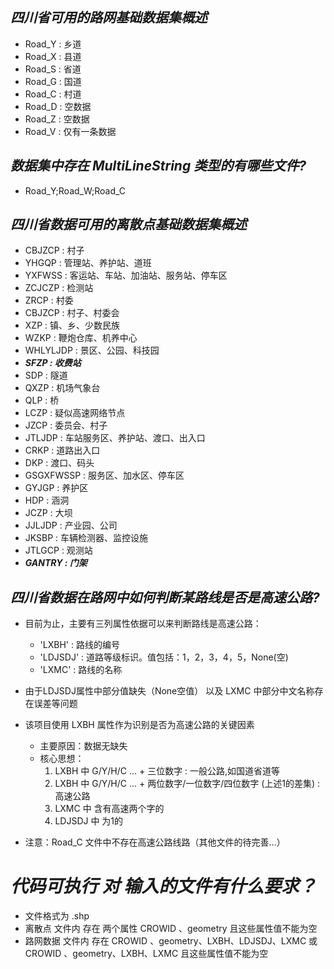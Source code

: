 ## ***四川省可用的路网基础数据集概述***
- Road_Y : 乡道 
- Road_X : 县道 
- Road_S : 省道
- Road_G : 国道
- Road_C : 村道
- Road_D : 空数据
- Road_Z : 空数据
- Road_V : 仅有一条数据


## ***数据集中存在 MultiLineString 类型的有哪些文件?***
- Road_Y;Road_W;Road_C


## ***四川省数据可用的离散点基础数据集概述***
- CBJZCP : 村子
- YHGQP : 管理站、养护站、道班
- YXFWSS : 客运站、车站、加油站、服务站、停车区
- ZCJCZP : 检测站
- ZRCP : 村委
- CBJZCP : 村子、村委会
- XZP : 镇、乡、少数民族
- WZKP : 鞭炮仓库、机养中心
- WHLYLJDP : 景区、公园、科技园
- ***SFZP : 收费站***
- SDP : 隧道
- QXZP : 机场气象台
- QLP : 桥
- LCZP : 疑似高速网络节点
- JZCP : 委员会、村子
- JTLJDP : 车站服务区、养护站、渡口、出入口
- CRKP : 道路出入口
- DKP : 渡口、码头
- GSGXFWSSP : 服务区、加水区、停车区
- GYJGP : 养护区
- HDP : 涵洞
- JCZP : 大坝
- JJLJDP : 产业园、公司
- JKSBP : 车辆检测器、监控设施
- JTLGCP : 观测站
- ***GANTRY : 门架***


## ***四川省数据在路网中如何判断某路线是否是高速公路?***
- 目前为止，主要有三列属性依据可以来判断路线是高速公路：
  - 'LXBH' : 路线的编号
  - 'LDJSDJ' : 道路等级标识。值包括：1，2，3，4，5，None(空)
  - 'LXMC' : 路线的名称

- 由于LDJSDJ属性中部分值缺失（None空值） 以及 LXMC 中部分中文名称存在误差等问题
- 该项目使用 LXBH 属性作为识别是否为高速公路的关键因素
  - 主要原因：数据无缺失
  - 核心思想：
    1. LXBH 中 G/Y/H/C ... + 三位数字 : 一般公路,如国道省道等
    2. LXBH 中 G/Y/H/C ... + 两位数字/一位数字/四位数字 (上述1的差集) : 高速公路
    3. LXMC 中 含有高速两个字的
    4. LDJSDJ 中 为1的

- 注意：Road_C 文件中不存在高速公路线路（其他文件的待完善...）


# ***代码可执行 对 输入的文件有什么要求？***
- 文件格式为 .shp 
- 离散点 文件内 存在 两个属性 CROWID 、geometry 且这些属性值不能为空
- 路网数据 文件内 存在 CROWID 、geometry、LXBH、LDJSDJ、LXMC 或 CROWID 、geometry、LXBH、LXMC 且这些属性值不能为空

